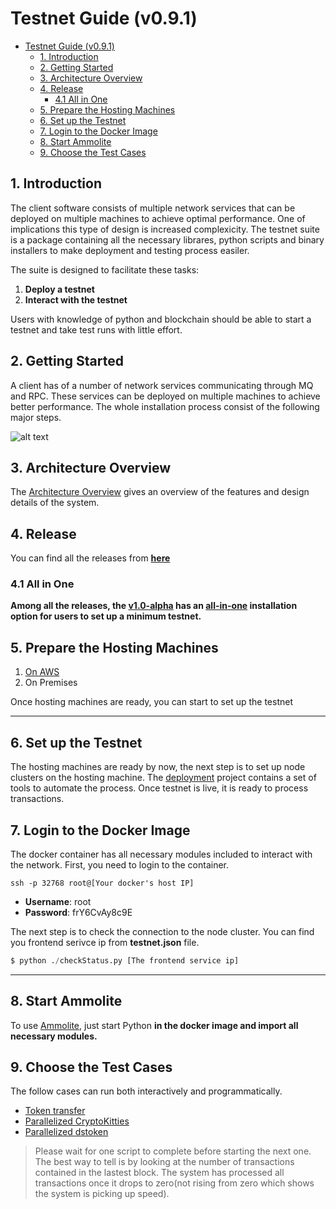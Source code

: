# Testnet Guide (v0.9.1)

- [Testnet Guide (v0.9.1)](#testnet-guide-v091)
  - [1. Introduction](#1-introduction)
  - [2. Getting Started](#2-getting-started)
  - [3. Architecture Overview](#3-architecture-overview)
  - [4. Release](#4-release)
    - [4.1 All in One](#41-all-in-one)
  - [5. Prepare the Hosting Machines](#5-prepare-the-hosting-machines)
  - [6. Set up the Testnet](#6-set-up-the-testnet)
  - [7. Login to the Docker Image](#7-login-to-the-docker-image)
  - [8. Start Ammolite](#8-start-ammolite)
  - [9. Choose the Test Cases](#9-choose-the-test-cases)

## 1. Introduction

The client software consists of multiple network services that can be deployed on multiple machines to achieve optimal performance. One of implications this type of design is increased complexicity. The testnet suite is a package containing all the necessary librares, python scripts and binary installers to make deployment and testing process easiler.

The suite is designed to facilitate these tasks:

1. **Deploy a testnet**
2. **Interact with the testnet**

Users with knowledge of python and blockchain should be able to start a testnet and take test runs with little effort.

## 2. Getting Started

A client has of a number of network services communicating through MQ and RPC. These services can be deployed on multiple machines to achieve better performance. The whole installation process consist of the following major steps.

![alt text](./img/installation-steps.png)

## 3. Architecture Overview

The [Architecture Overview](./arcology-overview/arcology-overview.md) gives an overview of the features and design details of the system.

## 4. Release

You can find all the releases from **[here](https://github.com/arcology-network/benchmarking/releases)**

### 4.1 All in One

**Among all the releases, the [v1.0-alpha](https://github.com/arcology-network/benchmarking/releases/tag/v1.0-alpha) has an [all-in-one](./all-in-one-testnet.md) installation option for users to set up a minimum testnet.**

## 5. Prepare the Hosting Machines

1. [On AWS](https://github.com/arcology-network/aws-ansible)
2. On Premises

Once hosting machines are ready, you can start to set up the testnet

---

## 6. Set up the Testnet

The hosting machines are ready by now, the next step is to set up node clusters on the hosting machine.
The [deployment](https://github.com/arcology-network/deployments) project contains a set of tools to automate the process. Once testnet is live, it is ready to process transactions.  

## 7. Login to the Docker Image

The docker container has all necessary modules included to interact with the network. First, you need to login to the container.

```shell
ssh -p 32768 root@[Your docker's host IP]
```

- **Username**:   root
- **Password**:   frY6CvAy8c9E

The next step is to check the connection to the node cluster. You can find you frontend serivce ip from **testnet.json** file.

```python
$ python ./checkStatus.py [The frontend service ip]
```
---

## 8. Start Ammolite

To use [Ammolite](https://github.com/arcology-network/ammolite), just start Python **in the docker image and import all necessary modules.**

## 9. Choose the Test Cases

The follow cases can run both interactively and programmatically.

- [Token transfer](https://github.com/arcology-network/parallel-coin-transfer)
- [Parallelized CryptoKitties](https://github.com/arcology-network/parallel-kitties)
- [Parallelized dstoken](https://github.com/arcology-network/parallel-dstoken)
  
> Please wait for one script to complete before starting the next one. The best way to tell is by looking at the number of transactions contained in the lastest block. The system has processed all transactions once it drops to zero(not rising from zero which shows the system is picking up speed).
